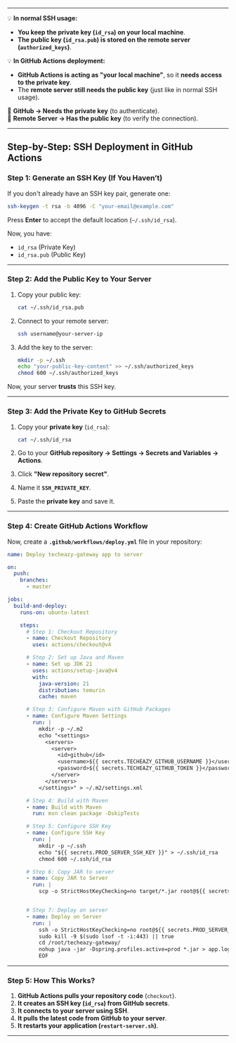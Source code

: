 
---

💡 **In normal SSH usage:**

- **You keep the private key (`id_rsa`) on your local machine**.
- **The public key (`id_rsa.pub`) is stored on the remote server (`authorized_keys`)**.

💡 **In GitHub Actions deployment:**

- **GitHub Actions is acting as "your local machine"**, so it **needs access to the private key**.
- The **remote server still needs the public key** (just like in normal SSH usage).

🔹 **GitHub → Needs the private key** (to authenticate).  
🔹 **Remote Server → Has the public key** (to verify the connection).

---

## **Step-by-Step: SSH Deployment in GitHub Actions**

### **Step 1: Generate an SSH Key (If You Haven’t)**

If you don't already have an SSH key pair, generate one:

```bash
ssh-keygen -t rsa -b 4096 -C "your-email@example.com"
```

Press **Enter** to accept the default location (`~/.ssh/id_rsa`).

Now, you have:

- `id_rsa` (Private Key)
- `id_rsa.pub` (Public Key)

---

### **Step 2: Add the Public Key to Your Server**

1. Copy your public key:
    
    ```bash
    cat ~/.ssh/id_rsa.pub
    ```
    
2. Connect to your remote server:
    
    ```bash
    ssh username@your-server-ip
    ```
    
3. Add the key to the server:
    
    ```bash
    mkdir -p ~/.ssh
    echo "your-public-key-content" >> ~/.ssh/authorized_keys
    chmod 600 ~/.ssh/authorized_keys
    ```
    

Now, your server **trusts** this SSH key.

---

### **Step 3: Add the Private Key to GitHub Secrets**

1. Copy your **private key** (`id_rsa`):
    
    ```bash
    cat ~/.ssh/id_rsa
    ```
    
2. Go to your **GitHub repository → Settings → Secrets and Variables → Actions**.
3. Click **"New repository secret"**.
4. Name it **`SSH_PRIVATE_KEY`**.
5. Paste the **private key** and save it.

---

### **Step 4: Create GitHub Actions Workflow**

Now, create a **`.github/workflows/deploy.yml`** file in your repository:

```yaml
name: Deploy techeazy-gateway app to server

on:
  push:
    branches:
      - master

jobs:
  build-and-deploy:
    runs-on: ubuntu-latest

    steps:
      # Step 1: Checkout Repository
      - name: Checkout Repository
        uses: actions/checkout@v4

      # Step 2: Set up Java and Maven
      - name: Set up JDK 21
        uses: actions/setup-java@v4
        with:
          java-version: 21
          distribution: temurin
          cache: maven

      # Step 3: Configure Maven with GitHub Packages
      - name: Configure Maven Settings
        run: |
          mkdir -p ~/.m2
          echo "<settings>
            <servers>
              <server>
                <id>github</id>
                <username>${{ secrets.TECHEAZY_GITHUB_USERNAME }}</username>
                <password>${{ secrets.TECHEAZY_GITHUB_TOKEN }}</password>
              </server>
            </servers>
          </settings>" > ~/.m2/settings.xml

      # Step 4: Build with Maven
      - name: Build with Maven
        run: mvn clean package -DskipTests

      # Step 5: Configure SSH Key
      - name: Configure SSH Key
        run: |
          mkdir -p ~/.ssh
          echo "${{ secrets.PROD_SERVER_SSH_KEY }}" > ~/.ssh/id_rsa
          chmod 600 ~/.ssh/id_rsa

      # Step 6: Copy JAR to server
      - name: Copy JAR to Server
        run: |
          scp -o StrictHostKeyChecking=no target/*.jar root@${{ secrets.PROD_SERVER_PUBLIC_KEY }}:/root/techeazy-gateway/


      # Step 7: Deploy on server
      - name: Deploy on Server
        run: |
          ssh -o StrictHostKeyChecking=no root@${{ secrets.PROD_SERVER_PUBLIC_KEY }} << 'EOF'
          sudo kill -9 $(sudo lsof -t -i:443) || true
          cd /root/techeazy-gateway/
          nohup java -jar -Dspring.profiles.active=prod *.jar > app.log 2>&1 &
          EOF
```

---

### **Step 5: How This Works?**

1. **GitHub Actions pulls your repository code** (`checkout`).
2. **It creates an SSH key (`id_rsa`) from GitHub secrets**.
3. **It connects to your server using SSH**.
4. **It pulls the latest code from GitHub to your server**.
5. **It restarts your application (`restart-server.sh`)**.

---